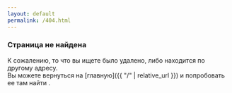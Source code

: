 ```yaml
---
layout: default
permalink: /404.html
---
```



### Страница не найдена

К сожалению, то что вы ищете было удалено, либо находится по другому адресу.   
Вы можете вернуться на [главную]({{ "/" | relative_url }}) и попробовать ее там найти .
